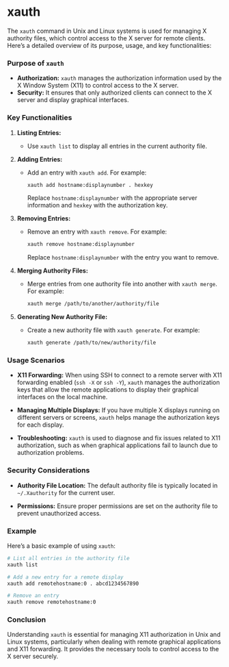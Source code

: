 # xauth

The `xauth` command in Unix and Linux systems is used for managing X authority files, which control access to the X server for remote clients. Here’s a detailed overview of its purpose, usage, and key functionalities:

### Purpose of `xauth`

- **Authorization:** `xauth` manages the authorization information used by the X Window System (X11) to control access to the X server.
- **Security:** It ensures that only authorized clients can connect to the X server and display graphical interfaces.

### Key Functionalities

1. **Listing Entries:**
   - Use `xauth list` to display all entries in the current authority file.

2. **Adding Entries:**
   - Add an entry with `xauth add`. For example:
     ```bash
     xauth add hostname:displaynumber . hexkey
     ```
     Replace `hostname:displaynumber` with the appropriate server information and `hexkey` with the authorization key.

3. **Removing Entries:**
   - Remove an entry with `xauth remove`. For example:
     ```bash
     xauth remove hostname:displaynumber
     ```
     Replace `hostname:displaynumber` with the entry you want to remove.

4. **Merging Authority Files:**
   - Merge entries from one authority file into another with `xauth merge`. For example:
     ```bash
     xauth merge /path/to/another/authority/file
     ```

5. **Generating New Authority File:**
   - Create a new authority file with `xauth generate`. For example:
     ```bash
     xauth generate /path/to/new/authority/file
     ```

### Usage Scenarios

- **X11 Forwarding:** When using SSH to connect to a remote server with X11 forwarding enabled (`ssh -X` or `ssh -Y`), `xauth` manages the authorization keys that allow the remote applications to display their graphical interfaces on the local machine.

- **Managing Multiple Displays:** If you have multiple X displays running on different servers or screens, `xauth` helps manage the authorization keys for each display.

- **Troubleshooting:** `xauth` is used to diagnose and fix issues related to X11 authorization, such as when graphical applications fail to launch due to authorization problems.

### Security Considerations

- **Authority File Location:** The default authority file is typically located in `~/.Xauthority` for the current user.

- **Permissions:** Ensure proper permissions are set on the authority file to prevent unauthorized access.

### Example

Here’s a basic example of using `xauth`:

```bash
# List all entries in the authority file
xauth list

# Add a new entry for a remote display
xauth add remotehostname:0 . abcd1234567890

# Remove an entry
xauth remove remotehostname:0
```

### Conclusion

Understanding `xauth` is essential for managing X11 authorization in Unix and Linux systems, particularly when dealing with remote graphical applications and X11 forwarding. It provides the necessary tools to control access to the X server securely. 
